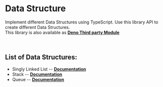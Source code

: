 # Data Structure

Implement different Data Structures using TypeScript.
Use this library API to create different Data Structures.
<br>
This library is also available as **[Deno Third party Module](https://deno.land/x/datastructure)**

<br>

## List of Data Structures:

* Singly Linked List  --  **[Documentation](https://deno.land/x/datastructure/linkedList/readme.md/)**
* Stack  --  **[Documentation](https://deno.land/x/datastructure/linkedList/readme.md/)**
* Queue  --  **[Documentation](https://deno.land/x/datastructure/queue/readme.md/)**

<br>
 